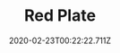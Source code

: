 ---
templateKey: blog-post
featuredpost: false
date: 2020-02-23T00:22:22.711Z
title: Red Plate
description: Full of antioxidants. 
type: cooking
sellPrice: 400
energy: 240
health: 108
featuredimage: /img/Red_Plate.png
tags:
  - Red Cabbage
  - Radish
  - edible
---